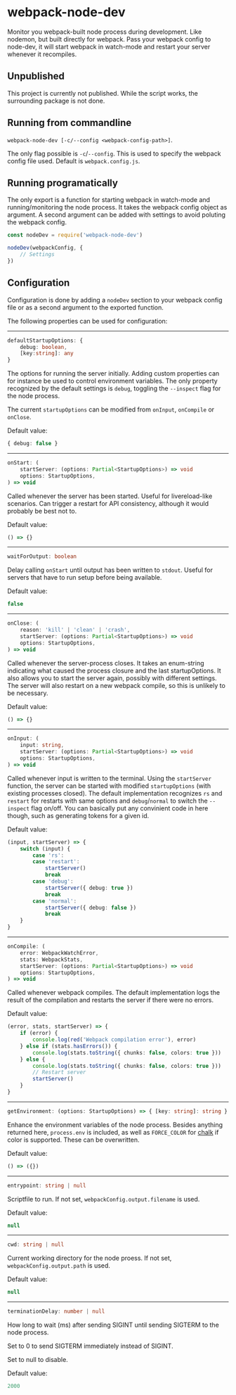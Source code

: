 # webpack-node-dev

Monitor you webpack-built node process during development. Like nodemon, but built directly for webpack. Pass your webpack config to node-dev, it will start webpack in watch-mode and restart your server whenever it recompiles.

## Unpublished

This project is currently not published. While the script works, the surrounding package is not done.

<!-- ## Installation

```npm i -D webpack-node-dev``` -->

## Running from commandline

`webpack-node-dev [-c/--config <webpack-config-path>]`.

The only flag possible is `-c`/`--config`. This is used to specify the webpack config file used. Default is `webpack.config.js`.

## Running programatically

The only export is a function for starting webpack in watch-mode and running/monitoring the node process. It takes the webpack config object as argument. A second argument can be added with settings to avoid poluting the webpack config.

```javascript
const nodeDev = require('webpack-node-dev')

nodeDev(webpackConfig, {
    // Settings
})
```

## Configuration

Configuration is done by adding a `nodeDev` section to your webpack config file or as a second argument to the exported function.

The following properties can be used for configuration:

---

```typescript
defaultStartupOptions: {
    debug: boolean,
    [key:string]: any
}
```

The options for running the server initially. Adding custom properties can for instance be used to control environment variables. The only property recognized by the default settings is `debug`, toggling the `--inspect` flag for the node process.

The current `startupOptions` can be modified from `onInput`, `onCompile` or `onClose`.

Default value: 
```typescript
{ debug: false }
```

---

```typescript
onStart: (
    startServer: (options: Partial<StartupOptions>) => void
    options: StartupOptions,
) => void
```

Called whenever the server has been started. Useful for livereload-like scenarios. Can trigger a restart for API consistency, although it would probably be best not to.

Default value: 
```typescript
() => {}
```

---

```typescript
waitForOutput: boolean
```

Delay calling `onStart` until output has been written to `stdout`. Useful for servers that have to run setup before being available.

Default value: 
```typescript
false
```

---

```typescript
onClose: (
    reason: 'kill' | 'clean' | 'crash',
    startServer: (options: Partial<StartupOptions>) => void
    options: StartupOptions, 
) => void
```

Called whenever the server-process closes. It takes an enum-string indicating what caused the process closure and the last startupOptions. It also allows you to start the server again, possibly with different settings. The server will also restart on a new webpack compile, so this is unlikely to be necessary.

Default value: 
```typescript
() => {}
```

---

```typescript
onInput: (
    input: string,
    startServer: (options: Partial<StartupOptions>) => void
    options: StartupOptions,
) => void
```

Called whenever input is written to the terminal. Using the `startServer` function, the server can be started with modified `startupOptions` (with existing processes closed). The default implementation recognizes `rs` and `restart` for restarts with same options and `debug`/`normal` to switch the `--inspect` flag on/off. You can basically put any convinient code in here though, such as generating tokens for a given id.

Default value:
```typescript
(input, startServer) => {
    switch (input) {
        case 'rs':
        case 'restart':
            startServer()
            break
        case 'debug':
            startServer({ debug: true })
            break
        case 'normal':
            startServer({ debug: false })
            break
    }
}
```

---

```typescript
onCompile: (
    error: WebpackWatchError,
    stats: WebpackStats, 
    startServer: (options: Partial<StartupOptions>) => void
    options: StartupOptions,
) => void
```

Called whenever webpack compiles. The default implementation logs the result of the compilation and restarts the server if there were no errors.

Default value:
```typescript
(error, stats, startServer) => {
    if (error) {
        console.log(red('Webpack compilation error'), error)
    } else if (stats.hasErrors()) {
        console.log(stats.toString({ chunks: false, colors: true }))
    } else {
        console.log(stats.toString({ chunks: false, colors: true }))
        // Restart server
        startServer()
    }
}
```

---

```typescript
getEnvironment: (options: StartupOptions) => { [key: string]: string }
```

Enhance the environment variables of the node process. Besides anything returned here, `process.env` is included, as well as `FORCE_COLOR` for [chalk](https://www.npmjs.com/package/chalk) if color is supported. These can be overwritten.

Default value: 
```typescript
() => ({})
```

---

```typescript
entrypoint: string | null
```

Scriptfile to run. If not set, `webpackConfig.output.filename` is used.

Default value: 
```typescript
null
```

---

```typescript
cwd: string | null
```

Current working directory for the node proess. If not set, `webpackConfig.output.path` is used.

Default value: 
```typescript
null
```

---

```typescript
terminationDelay: number | null
```

How long to wait (ms) after sending SIGINT until sending SIGTERM to the node process.

Set to 0 to send SIGTERM immediately instead of SIGINT.

Set to null to disable.

Default value: 
```typescript
2000
```

